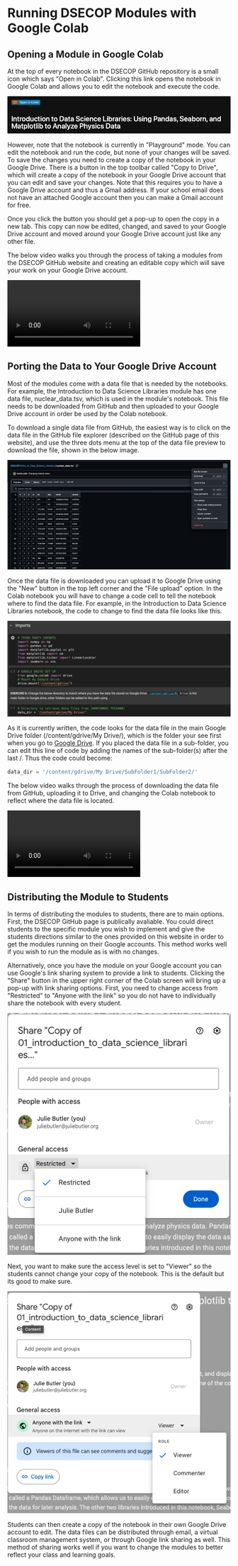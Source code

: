 # Running DSECOP Modules with Google Colab

## Opening a Module in Google Colab
At the top of every notebook in the DSECOP GitHub repository is a small icon which says "Open in Colab". Clicking this link opens the notebook in Google Colab and allows you to edit the notebook and execute the code.

![Colab Symbol](https://github.com/butler-julie/TheProfessorsModule/blob/main/Colab%20symbol.png?raw=true)

However, note that the notebook is currently in "Playground" mode. You can edit the notebook and run the code, but none of your changes will be saved. To save the changes you need to create a copy of the notebook in your Google Drive. There is a button in the top toolbar called "Copy to Drive", which will create a copy of the  notebook in your Google Drive account that you can edit and save your changes. Note that this requires you to have a Google Drive account and thus a Gmail address. If your school email does not have an attached Google account then you can make a Gmail account for free.

Once you click the button you should get a pop-up to open the copy in a new tab. This copy can now be edited, changed, and saved to your Google Drive account and moved around your Google Drive account just like any other file.

The below video walks you through the process of taking a modules from the DSECOP GitHub website and creating an editable copy which will save your work on your Google Drive account.

![Opening Module In Google Colab](DSECOP_Colab.mp4)

## Porting the Data to Your Google Drive Account

Most of the modules come with a data file that is needed by the notebooks. For example, the Introduction to Data Science Libraries module has one data file, nuclear_data.tsv, which is used in the module's notebook. This file needs to be downloaded from GitHub and then uploaded to your Google Drive account in order be used by the Colab notebook.

To download a single data file from GitHub, the easiest way is to click on the data file in the GitHub file explorer (described on the GitHub page of this website), and use the three dots menu at the top of the data file preview to download the file, shown in the below image.

![Download Data File](https://github.com/butler-julie/TheProfessorsModule/blob/main/DownloadDataFile.png?raw=true)

Once the data file is downloaded you can upload it to Google Drive using the "New" button in the top left corner and the "File upload" option. In the Colab notebook you will have to change a code cell to tell the notebook where to find the data file. For example, in the Introduction to Data Science Libraries notebook, the code to change to find the data file looks like this.

![Data File Location](https://github.com/butler-julie/TheProfessorsModule/blob/main/ColabImports.png?raw=true)

As it is currently written, the code looks for the data file in the main Google Drive folder (/content/gdrive/My Drive/), which is the folder your see first when you go to [Google Drive](https://drive.google.com/drive/u/0/my-drive). If you placed the data file in a sub-folder, you can edit this line of code by adding the names of the sub-folder(s) after the last /. Thus the code could become:

```python
data_dir = '/content/gdrive/My Drive/SubFolder1/SubFolder2/'
```

The below video walks through the process of downloading the data file from GitHub, uploading it to Drive, and changing the Colab notebook to reflect where the data file is located.

![Uploading a Data File](DataFile.mp4)

## Distributing the Module to Students

In terms of distributing the modules to students, there are to main options. First, the DSECOP GitHub page is publically avaliable. You could direct students to the specific module you wish to implement and give the students directions similar to the ones provided on this website in order to get the modules running on their Google accounts. This method works well if you wish to run the module as is with no changes. 

Alternatively, once you have the module on your Google account you can use Google's link sharing system to provide a link to students. Clicking the "Share" button in the upper right corner of the Colab screen will bring up a pop-up with link sharing options. First, you need to change access from "Restricted" to "Anyone with the link" so you do not have to individually share the notebook with every student.

![Colab Share Menu 1](https://github.com/butler-julie/TheProfessorsModule/blob/main/Google%20Share%201.png?raw=true)

Next, you want to make sure the access level is set to "Viewer" so the students cannot change your copy of the notebook. This is the default but its good to make sure.

![Colab Share Menu 2](https://github.com/butler-julie/TheProfessorsModule/blob/main/Google%20Share%202.png?raw=true)

Students can then create a copy of the notebook in their own Google Drive account to edit. The data files can be distributed through email, a virtual classroom management system, or through Google link sharing as well. This method of sharing works well if you want to change the modules to better reflect your class and learning goals.